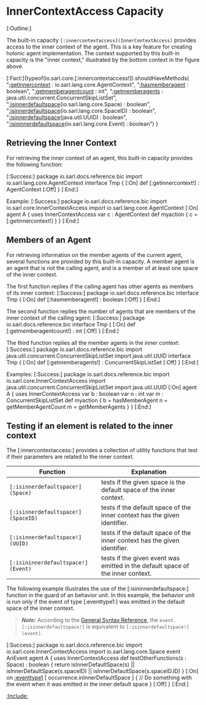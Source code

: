 # InnerContextAccess Capacity

[:Outline:]

The built-in capacity `[:innercontextaccess](InnerContextAccess)` provides access to the inner context of the agent.
This is a key feature for creating holonic agent implementation.
The context supported by this built-in capacity is the "inner context," illustrated by the
bottom context in the figure above.

<!--- Test that all the documented functions are defined in the capacity, and no function is missed to be
      documented --> 
[:Fact:]{typeof(io.sarl.core.[:innercontextaccess!]).shouldHaveMethods(
	"[:getinnercontext](getInnerContext) : io.sarl.lang.core.AgentContext",
	"[:hasmemberagent](hasMemberAgent) : boolean",
	"[:getmemberagentcount](getMemberAgentCount) : int",
	"[:getmemberagents](getMemberAgents) : java.util.concurrent.ConcurrentSkipListSet",
	"[:isinnerdefaultspace](isInnerDefaultSpace)(io.sarl.lang.core.Space) : boolean",
	"[:isinnerdefaultspace](isInnerDefaultSpace)(io.sarl.lang.core.SpaceID) : boolean",
	"[:isinnerdefaultspace](isInnerDefaultSpace)(java.util.UUID) : boolean",
	"[:isininnerdefaultspace](isInInnerDefaultSpace)(io.sarl.lang.core.Event) : boolean")
}


## Retrieving the Inner Context

For retrieving the inner context of an agent, this built-in capacity provides the following function:

[:Success:]
	package io.sarl.docs.reference.bic
	import io.sarl.lang.core.AgentContext
	interface Tmp {
	[:On]
		def [:getinnercontext!] : AgentContext
	[:Off]
	}
[:End:]


Example:
[:Success:]
	package io.sarl.docs.reference.bic
	import io.sarl.core.InnerContextAccess
	import io.sarl.lang.core.AgentContext
	[:On]
	agent A {
		uses InnerContextAccess
		var c : AgentContext
		def myaction {
			c = [:getinnercontext!]
		}
	}
[:End:]


## Members of an Agent

For retrieving information on the member agents of the current agent, several functions are
provided by this built-in capacity.
A member agent is an agent that is not the calling agent, and is a member of at least
one space of the inner context.

The first function replies if the calling agent has other agents as members of its inner context:
[:Success:]
	package io.sarl.docs.reference.bic
	interface Tmp {
	[:On]
		def [:hasmemberagent!] : boolean
	[:Off]
	}
[:End:]


The second function replies the number of agents that are members of the inner context of the calling agent:
[:Success:]
	package io.sarl.docs.reference.bic
	interface Tmp {
	[:On]
		def [:getmemberagentcount!] : int
	[:Off]
	}
[:End:]


The third function replies all the member agents in the inner context:
[:Success:]
	package io.sarl.docs.reference.bic
	import java.util.concurrent.ConcurrentSkipListSet
	import java.util.UUID
	interface Tmp {
	[:On]
		def [:getmemberagents!] : ConcurrentSkipListSet<UUID>
	[:Off]
	}
[:End:]


Examples:
[:Success:]
	package io.sarl.docs.reference.bic
	import io.sarl.core.InnerContextAccess
	import java.util.concurrent.ConcurrentSkipListSet
	import java.util.UUID
	[:On]
	agent A {
		uses InnerContextAccess
		var b : boolean
		var n : int
		var m : ConcurrentSkipListSet<UUID>
		def myaction {
			b = hasMemberAgent
			n = getMemberAgentCount
			m = getMemberAgents
		}
	}
[:End:]


## Testing if an element is related to the inner context

The [:innercontextaccess:] provides a collection of utility functions that test if their parameters
are related to the inner context.


| Function                           | Explanation                                                                     |
| ---------------------------------- | ------------------------------------------------------------------------------- |
| `[:isinnerdefaultspace!](Space)`   | tests if the given space is the default space of the inner context.             |
| `[:isinnerdefaultspace!](SpaceID)` | tests if the default space of the inner context has the given identifier.       |
| `[:isinnerdefaultspace!](UUID)`    | tests if the default space of the inner context has the given identifier.       |
| `[:isininnerdefaultspace!](Event)` | tests if the given event was emitted in the default space of the inner context. |


The following example illustrates the use of the [:isininnerdefaultspace:] function in the guard
of an behavior unit. In this example, the behavior unit is run only if the event
of type [:eventtype1:] was emitted in the default space of the inner context.

> **_Note:_** According to the [General Syntax Reference](../GeneralSyntax.md),
> the `event.[:isinnerdefaultspace!]` is equivalent to `[:isinnerdefaultspace!](event)`.

[:Success:]
	package io.sarl.docs.reference.bic
	import io.sarl.core.InnerContextAccess
	import io.sarl.lang.core.Space
	event AnEvent
	agent A {
		uses InnerContextAccess
		def testOtherFunctions(s : Space) : boolean {
			return isInnerDefaultSpace(s)
			    || isInnerDefaultSpace(s.spaceID)
			    || isInnerDefaultSpace(s.spaceID.ID)
		}
		[:On]
		on [:eventtype1](AnEvent) [ occurrence.inInnerDefaultSpace ] {
			// Do something with the event when it was emitted in the inner default space
		}
		[:Off]
	}
[:End:]


[:Include:](../../legal.inc)
